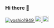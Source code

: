### Hi there 👋
<p align="left">
  <a href="https://github.com/yoshio1949/yoshio1949/">
    <img src="https://komarev.com/ghpvc/?username=yoshio1949t" alt="yoshio1949" />
  </a>
  <a href="https://twitter.com/yoshio_buncho">
    <img height="20" src="https://img.shields.io/twitter/follow/yoshio_buncho?label=Twitter&logo=twitter&style=flat" />
  </a>
  <a href="https://github.com/yoshio1949">
    <img height="20" src="https://img.shields.io/github/followers/yoshio1949?label=follow&logo=github&style=flat" />
  </a>
</p>
<!--
**yoshio1949/yoshio1949** is a ✨ _special_ ✨ repository because its `README.md` (this file) appears on your GitHub profile.

Here are some ideas to get you started:

- 🔭 I’m currently working on ...
- 🌱 I’m currently learning ...
- 👯 I’m looking to collaborate on ...
- 🤔 I’m looking for help with ...
- 💬 Ask me about ...
- 📫 How to reach me: ...
- 😄 Pronouns: ...
- ⚡ Fun fact: ...
-->
